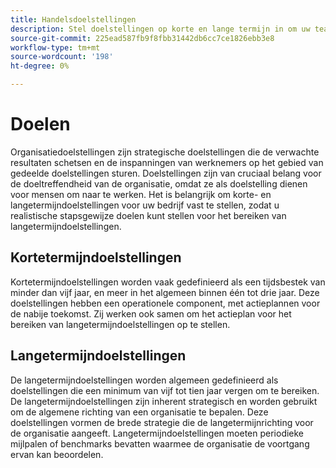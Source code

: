 ```yaml
---
title: Handelsdoelstellingen
description: Stel doelstellingen op korte en lange termijn in om uw team te helpen zich op strategische doelstellingen te richten en de organisatorische doeltreffendheid te verhogen.
source-git-commit: 225ead587fb9f8fbb31442db6cc7ce1826ebb3e8
workflow-type: tm+mt
source-wordcount: '198'
ht-degree: 0%

---
```



# Doelen

Organisatiedoelstellingen zijn strategische doelstellingen die de verwachte resultaten schetsen en de inspanningen van werknemers op het gebied van gedeelde doelstellingen sturen. Doelstellingen zijn van cruciaal belang voor de doeltreffendheid van de organisatie, omdat ze als doelstelling dienen voor mensen om naar te werken. Het is belangrijk om korte- en langetermijndoelstellingen voor uw bedrijf vast te stellen, zodat u realistische stapsgewijze doelen kunt stellen voor het bereiken van langetermijndoelstellingen.

## Kortetermijndoelstellingen

Kortetermijndoelstellingen worden vaak gedefinieerd als een tijdsbestek van minder dan vijf jaar, en meer in het algemeen binnen één tot drie jaar. Deze doelstellingen hebben een operationele component, met actieplannen voor de nabije toekomst. Zij werken ook samen om het actieplan voor het bereiken van langetermijndoelstellingen op te stellen.

## Langetermijndoelstellingen

De langetermijndoelstellingen worden algemeen gedefinieerd als doelstellingen die een minimum van vijf tot tien jaar vergen om te bereiken. De langetermijndoelstellingen zijn inherent strategisch en worden gebruikt om de algemene richting van een organisatie te bepalen. Deze doelstellingen vormen de brede strategie die de langetermijnrichting voor de organisatie aangeeft. Langetermijndoelstellingen moeten periodieke mijlpalen of benchmarks bevatten waarmee de organisatie de voortgang ervan kan beoordelen.
